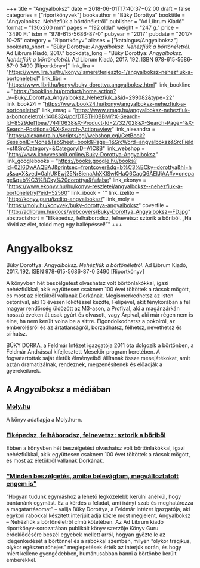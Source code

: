 +++
title = "Angyalboksz"
date = 2018-06-01T17:40:37+02:00
draft = false
categories = ["riportkönyvek"]
bookauthor = "Büky Dorottya"
booktitle = "Angyalboksz. Nehézfiúk a börtönéletről"
publisher = "Ad Librum Kiadó"
format = "130x200 mm"
pages = "192 oldal"
weight = "247 g."
price = "3490 Ft"
isbn = "978-615-5686-87-0"
pubyear = "2017"
pubdate = "2017-10-25"
category = "Riportkönyv"
aliases = ["katalogus/Angyalboksz"]
bookdata_short = "Büky Dorottya: *Angyalboksz. Nehézfiúk a börtönéletről*. Ad Librum Kiadó, 2017."
bookdata_long = "Büky Dorottya: *Angyalboksz. Nehézfiúk a börtönéletről*. Ad Librum Kiadó, 2017. 192. ISBN 978-615-5686-87-0 3490 [Riportkönyv]"
link_lira = "https://www.lira.hu/hu/konyv/ismeretterjeszto-1/angyalboksz-nehezfiuk-a-bortoneletrol"
link_libri = "https://www.libri.hu/konyv/buky_dorottya.angyalboksz.html"
link_bookline = "https://bookline.hu/product/home.action?_v=Buky_Dorottya_Angyalboksz_Nehezfiuk_a&id=299082&type=22"
link_book24 = "https://www.book24.hu/konyv/angyalboksz-nehezfiuk-a-bortoneletrol"
link_emag = "https://www.emag.hu/angyalboksz-nehezfiuk-a-bortoneletrol-1408324/pd/DT8TH0BBM/?X-Search-Id=8529def1bea7744f0638&X-Product-Id=27327028&X-Search-Page=1&X-Search-Position=0&X-Search-Action=view"
link_alexandra = "https://alexandra.hu/scripts/cgi/webshop.cgi/GetBook?SessionID=None&TabSheet=book&Page=1&SrcWord=angyalboksz&SrcField=sf&SrcCategory=&CategoryID=A1C&B"
link_webshop = "http://www.konyvesbolt.online/Buky-Dorottya-Angyalboksz"
link_googlebooks = "https://books.google.hu/books?id=0ZI6DwAAQBAJ&printsec=frontcover&dq=b%C3%BCky+dorottya&hl=hu&sa=X&ved=0ahUKEwj25Nr8ienaAhXKlSwKHaQ6CagQ6AEIJjAA#v=onepage&q=b%C3%BCky%20dorottya&f=false"
link_ekonyv = "https://www.ekonyv.hu/hu/konyv-reszletei/angyalboksz--nehezfiuk-a-bortoneletryl?eid=52560"
link_ibook = ""
link_izelito = "http://konyv.guru/izelito-angyalboksz/"
link_moly = "https://moly.hu/konyvek/buky-dorottya-angyalboksz"
coverfile = "http://adlibrum.hu/docs/webcovers/Buky-Dorottya_Angyalboksz--FD.jpg"
abstractshort = "Elképedsz, felháborodsz, felnevetsz: sztorik a böriből. „Ha rövid az élet, toldd meg egy ballépéssel!”"
+++
# Angyalboksz

Büky Dorottya: *Angyalboksz. Nehézfiúk a börtönéletről*. Ad Librum Kiadó, 2017. 192. ISBN 978-615-5686-87-0 3490 [Riportkönyv]

A könyvben hét beszélgetést olvashatsz volt börtönlakókkal, igazi nehézfiúkkal, akik együttesen csaknem 100 évet töltöttek a rácsok mögött, és most az életükről vallanak Dorkának. Megismerkedhetsz az Isten ostorával, aki 13 évesen lókötéssel kezdte, Felipével, akit fénykorában a fél magyar rendőrség üldözött az M3-ason, a Profival, aki a magánzárkán hosszú éveken át csak gyúrt és olvasott, vagy Árpival, aki már régen nem is élne, ha nem került volna be a sittre. Elgondolkodhatsz a pokolról, az emberölésről és az ártatlanságról, borzadhatsz, félhetsz, nevethetsz és sírhatsz.

BÜKY DORKA, a Feldmár Intézet igazgatója 2011 óta dolgozik a börtönben, a Feldmár Andrással kifejlesztett Mesekör program keretében. A fogvatartottak saját életük élményeiből állítanak össze mesejátékokat, amit aztán dramatizálnak, rendeznek, megzenésítenek és előadják a gyerekeiknek.

## A <em>Angyalboksz</em> a médiában
### [Moly.hu](https://moly.hu/konyvek/buky-dorottya-angyalboksz)

A könyv adatlapja a Moly.hu-n.
### [Elképedsz, felháborodsz, felnevetsz: sztorik a böriből](http://www.adlibrum.hu/angyalboksz/)

Ebben a könyvben hét beszélgetést olvashatsz volt börtönlakókkal, igazi nehézfiúkkal, akik együttesen csaknem 100 évet töltöttek a rácsok mögött, és most az életükről vallanak Dorkának.
### [“Minden beszélgetés, amibe belevágtam, megváltoztatott engem is”](http://konyv.guru/minden-beszelgetes-amibe-belevagtam-megvaltoztatott-engem-is/)

“Hogyan tudunk egymáshoz a lehető legközelebb kerülni anélkül, hogy bántanánk egymást. Ez a kérdés a feladat, ami irányt szab és meghatározza a magatartásomat” – vallja Büky Dorottya, a Feldmár Intézet igazgatója, aki egykori rabokkal készített interjúit adja közre most megjelent, Angyalboksz – Nehézfiúk a börtönéletről című kötetében. Az Ad Librum kiadó riportkönyv-sorozatában publikált könyv szerzője Könyv Guru érdeklődésére beszél egyebek mellett arról, hogyan győzte le az idegenkedését a börtönnel és a rabokkal szemben, milyen “olykor tragikus, olykor egészen röhejes” meglepetések érték az interjúk során, és hogy miért kellene gyengédebben, humánusabban bánni a börtönbe került emberekkel.
